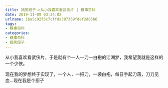```yaml
---
title: 搞笑段子->从小我喜欢看武侠片 | 糗事百科
date: 2019-11-09 03:34:02
urlname: 16a5c92f5c7cffda387369fdef2d05b6
tags: 
- 糗事百科
categories:
- 糗事百科
- 搞笑段子
---
```

从小我喜欢看武侠片，于是就有个一人一刀一白袍的江湖梦，我希望我就是这样的一个少侠。

现在我的梦想终于实现了，一个人，一把刀，一袭白袍，每日手起刀落，刀刀见血…现在我是个厨子


